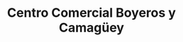 ---
title: "Centro Comercial Boyeros y Camagüey"
url: /la-habana/centro-comercial-boyeros-y-camagueey/
shop: supermercado
---